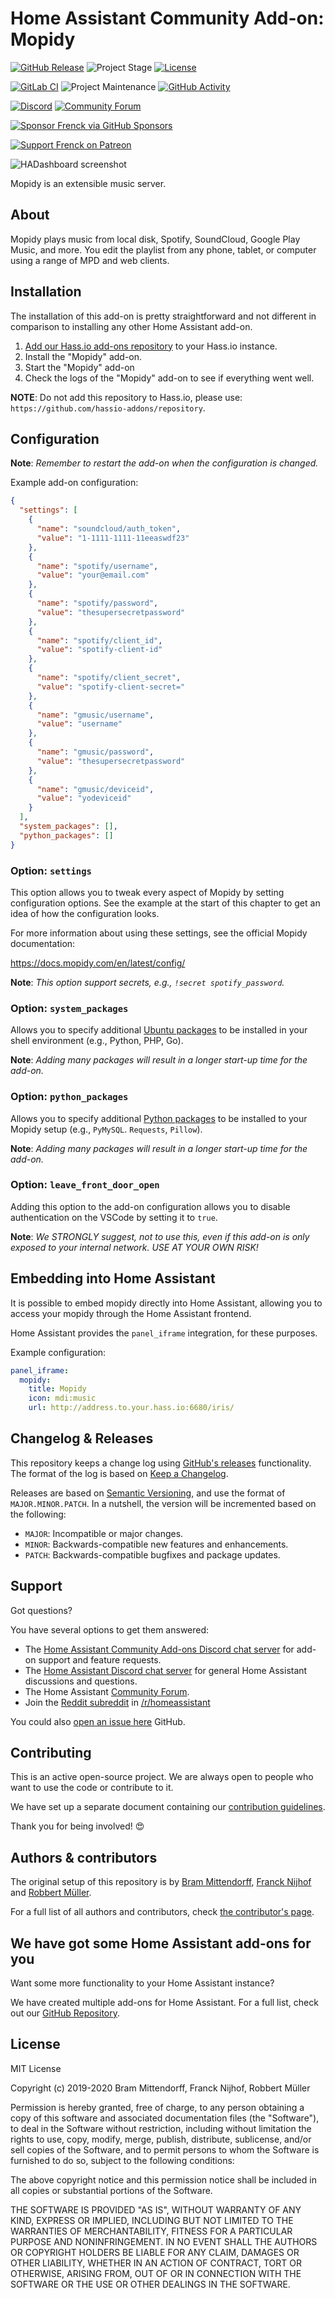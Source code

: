 # Home Assistant Community Add-on: Mopidy

[![GitHub Release][releases-shield]][releases]
![Project Stage][project-stage-shield]
[![License][license-shield]](LICENSE.md)

[![GitLab CI][gitlabci-shield]][gitlabci]
![Project Maintenance][maintenance-shield]
[![GitHub Activity][commits-shield]][commits]

[![Discord][discord-shield]][discord]
[![Community Forum][forum-shield]][forum]

[![Sponsor Frenck via GitHub Sponsors][github-sponsors-shield]][github-sponsors]

[![Support Frenck on Patreon][patreon-shield]][patreon]

![HADashboard screenshot](images/screenshot.png)

Mopidy is an extensible music server.

## About

Mopidy plays music from local disk, Spotify, SoundCloud, Google Play Music,
and more. You edit the playlist from any phone, tablet, or computer using a
range of MPD and web clients.

## Installation

The installation of this add-on is pretty straightforward and not different in
comparison to installing any other Home Assistant add-on.

1. [Add our Hass.io add-ons repository][repository] to your Hass.io instance.
1. Install the "Mopidy" add-on.
1. Start the "Mopidy" add-on
1. Check the logs of the "Mopidy" add-on to see if everything went well.

**NOTE**: Do not add this repository to Hass.io, please use:
`https://github.com/hassio-addons/repository`.

## Configuration

**Note**: _Remember to restart the add-on when the configuration is changed._

Example add-on configuration:

```json
{
  "settings": [
    {
      "name": "soundcloud/auth_token",
      "value": "1-1111-1111-11eeaswdf23"
    },
    {
      "name": "spotify/username",
      "value": "your@email.com"
    },
    {
      "name": "spotify/password",
      "value": "thesupersecretpassword"
    },
    {
      "name": "spotify/client_id",
      "value": "spotify-client-id"
    },
    {
      "name": "spotify/client_secret",
      "value": "spotify-client-secret="
    },
    {
      "name": "gmusic/username",
      "value": "username"
    },
    {
      "name": "gmusic/password",
      "value": "thesupersecretpassword"
    },
    {
      "name": "gmusic/deviceid",
      "value": "yodeviceid"
    }
  ],
  "system_packages": [],
  "python_packages": []
}
```

### Option: `settings`

This option allows you to tweak every aspect of Mopidy by setting
configuration options. See the example at the start of this chapter
to get an idea of how the configuration looks.

For more information about using these settings, see the official Mopidy
documentation:

<https://docs.mopidy.com/en/latest/config/>

**Note**: _This option support secrets, e.g., `!secret spotify_password`._

### Option: `system_packages`

Allows you to specify additional [Ubuntu packages][ubuntu-packages] to be
installed in your shell environment (e.g., Python, PHP, Go).

**Note**: _Adding many packages will result in a longer start-up
time for the add-on._

### Option: `python_packages`

Allows you to specify additional [Python packages][python-packages] to be
installed to your Mopidy setup (e.g., `PyMySQL`. `Requests`, `Pillow`).

**Note**: _Adding many packages will result in a longer start-up time
for the add-on._

### Option: `leave_front_door_open`

Adding this option to the add-on configuration allows you to disable
authentication on the VSCode by setting it to `true`.

**Note**: _We STRONGLY suggest, not to use this, even if this add-on is
only exposed to your internal network. USE AT YOUR OWN RISK!_

## Embedding into Home Assistant

It is possible to embed mopidy directly into Home Assistant, allowing
you to access your mopidy through the Home Assistant frontend.

Home Assistant provides the `panel_iframe` integration, for these purposes.

Example configuration:

```yaml
panel_iframe:
  mopidy:
    title: Mopidy
    icon: mdi:music
    url: http://address.to.your.hass.io:6680/iris/
```

## Changelog & Releases

This repository keeps a change log using [GitHub's releases][releases]
functionality. The format of the log is based on
[Keep a Changelog][keepchangelog].

Releases are based on [Semantic Versioning][semver], and use the format
of ``MAJOR.MINOR.PATCH``. In a nutshell, the version will be incremented
based on the following:

- ``MAJOR``: Incompatible or major changes.
- ``MINOR``: Backwards-compatible new features and enhancements.
- ``PATCH``: Backwards-compatible bugfixes and package updates.

## Support

Got questions?

You have several options to get them answered:

- The [Home Assistant Community Add-ons Discord chat server][discord] for add-on
  support and feature requests.
- The [Home Assistant Discord chat server][discord-ha] for general Home
  Assistant discussions and questions.
- The Home Assistant [Community Forum][forum].
- Join the [Reddit subreddit][reddit] in [/r/homeassistant][reddit]

You could also [open an issue here][issue] GitHub.

## Contributing

This is an active open-source project. We are always open to people who want to
use the code or contribute to it.

We have set up a separate document containing our
[contribution guidelines](CONTRIBUTING.md).

Thank you for being involved! :heart_eyes:

## Authors & contributors

The original setup of this repository is by [Bram Mittendorff][brammittendorff],
[Franck Nijhof][frenck] and [Robbert Müller][mjrider].

For a full list of all authors and contributors,
check [the contributor's page][contributors].

## We have got some Home Assistant add-ons for you

Want some more functionality to your Home Assistant instance?

We have created multiple add-ons for Home Assistant. For a full list, check out
our [GitHub Repository][repository].

## License

MIT License

Copyright (c) 2019-2020 Bram Mittendorff, Franck Nijhof, Robbert Müller

Permission is hereby granted, free of charge, to any person obtaining a copy
of this software and associated documentation files (the "Software"), to deal
in the Software without restriction, including without limitation the rights
to use, copy, modify, merge, publish, distribute, sublicense, and/or sell
copies of the Software, and to permit persons to whom the Software is
furnished to do so, subject to the following conditions:

The above copyright notice and this permission notice shall be included in all
copies or substantial portions of the Software.

THE SOFTWARE IS PROVIDED "AS IS", WITHOUT WARRANTY OF ANY KIND, EXPRESS OR
IMPLIED, INCLUDING BUT NOT LIMITED TO THE WARRANTIES OF MERCHANTABILITY,
FITNESS FOR A PARTICULAR PURPOSE AND NONINFRINGEMENT. IN NO EVENT SHALL THE
AUTHORS OR COPYRIGHT HOLDERS BE LIABLE FOR ANY CLAIM, DAMAGES OR OTHER
LIABILITY, WHETHER IN AN ACTION OF CONTRACT, TORT OR OTHERWISE, ARISING FROM,
OUT OF OR IN CONNECTION WITH THE SOFTWARE OR THE USE OR OTHER DEALINGS IN THE
SOFTWARE.

[brammittendorff]: https://github.com/brammittendorff
[github-sponsors-shield]: https://frenck.dev/wp-content/uploads/2019/12/github_sponsor.png
[github-sponsors]: https://github.com/sponsors/frenck
[commits-shield]: https://img.shields.io/github/commit-activity/y/hassio-addons/addon-mopidy.svg
[commits]: https://github.com/hassio-addons/addon-mopidy/commits/master
[contributors]: https://github.com/hassio-addons/addon-mopidy/graphs/contributors
[discord-ha]: https://discord.gg/c5DvZ4e
[discord-shield]: https://img.shields.io/discord/478094546522079232.svg
[discord]: https://discord.me/hassioaddons
[forum-shield]: https://img.shields.io/badge/community-forum-brightgreen.svg
[forum]: https://community.home-assistant.io/?u=frenck
[frenck]: https://github.com/frenck
[gitlabci-shield]: https://gitlab.com/hassio-addons/addon-mopidy/badges/master/pipeline.svg
[gitlabci]: https://gitlab.com/hassio-addons/addon-mopidy/pipelines
[home-assistant]: https://home-assistant.io
[issue]: https://github.com/hassio-addons/addon-mopidy/issues
[keepchangelog]: http://keepachangelog.com/en/1.0.0/
[license-shield]: https://img.shields.io/github/license/hassio-addons/addon-mopidy.svg
[maintenance-shield]: https://img.shields.io/maintenance/yes/2020.svg
[mjrider]: https://github.com/mjrider
[patreon-shield]: https://frenck.dev/wp-content/uploads/2019/12/patreon.png
[patreon]: https://www.patreon.com/frenck
[project-stage-shield]: https://img.shields.io/badge/project%20stage-experimental-yellow.svg
[python-packages]: https://pypi.org
[reddit]: https://reddit.com/r/homeassistant
[releases-shield]: https://img.shields.io/github/release/hassio-addons/addon-mopidy.svg
[releases]: https://github.com/hassio-addons/addon-mopidy/releases
[repository]: https://github.com/hassio-addons/repository
[semver]: http://semver.org/spec/v2.0.0.htm
[ubuntu-packages]: https://packages.ubuntu.com
